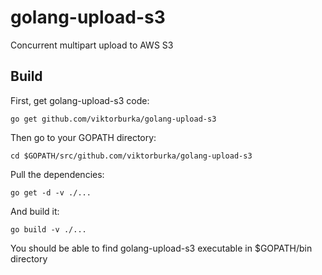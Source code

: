 # golang-upload-s3
Concurrent multipart upload to AWS S3

## Build

First, get golang-upload-s3 code:

```shell
go get github.com/viktorburka/golang-upload-s3
```

Then go to your GOPATH directory:

```shell
cd $GOPATH/src/github.com/viktorburka/golang-upload-s3
```

Pull the dependencies:

```shell
go get -d -v ./...
```

And build it:

```shell
go build -v ./...
```

You should be able to find golang-upload-s3 executable in $GOPATH/bin directory
